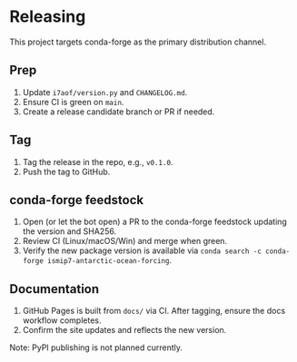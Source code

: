 # Releasing

This project targets conda-forge as the primary distribution channel.

## Prep

1. Update `i7aof/version.py` and `CHANGELOG.md`.
2. Ensure CI is green on `main`.
3. Create a release candidate branch or PR if needed.

## Tag

1. Tag the release in the repo, e.g., `v0.1.0`.
2. Push the tag to GitHub.

## conda-forge feedstock

1. Open (or let the bot open) a PR to the conda-forge feedstock updating the version and SHA256.
2. Review CI (Linux/macOS/Win) and merge when green.
3. Verify the new package version is available via `conda search -c conda-forge ismip7-antarctic-ocean-forcing`.

## Documentation

1. GitHub Pages is built from `docs/` via CI. After tagging, ensure the docs workflow completes.
2. Confirm the site updates and reflects the new version.

Note: PyPI publishing is not planned currently.
